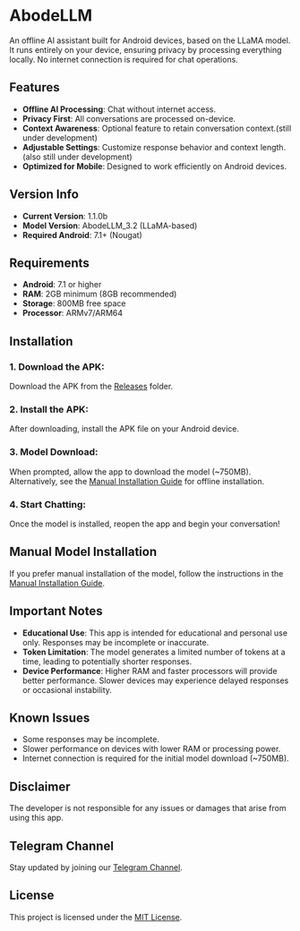 # AbodeLLM

An offline AI assistant built for Android devices, based on the LLaMA model. It runs entirely on your device, ensuring privacy by processing everything locally. No internet connection is required for chat operations.

## Features

- **Offline AI Processing**: Chat without internet access.
- **Privacy First**: All conversations are processed on-device.
- **Context Awareness**: Optional feature to retain conversation context.(still under development)
- **Adjustable Settings**: Customize response behavior and context length.(also still under development)
- **Optimized for Mobile**: Designed to work efficiently on Android devices.

## Version Info

- **Current Version**: 1.1.0b
- **Model Version**: AbodeLLM_3.2 (LLaMA-based)
- **Required Android**: 7.1+ (Nougat)

## Requirements

- **Android**: 7.1 or higher
- **RAM**: 2GB minimum (8GB recommended)
- **Storage**: 800MB free space
- **Processor**: ARMv7/ARM64

## Installation

### **1. Download the APK:**
   Download the APK from the [Releases](./releases) folder.

### **2. Install the APK:**
   After downloading, install the APK file on your Android device.

### **3. Model Download:**
   When prompted, allow the app to download the model (~750MB). Alternatively, see the [Manual Installation Guide](manual-install.md) for offline installation.

### **4. Start Chatting:**
   Once the model is installed, reopen the app and begin your conversation!

## Manual Model Installation

If you prefer manual installation of the model, follow the instructions in the [Manual Installation Guide](manual-install.md).

## Important Notes

- **Educational Use**: This app is intended for educational and personal use only. Responses may be incomplete or inaccurate.
- **Token Limitation**: The model generates a limited number of tokens at a time, leading to potentially shorter responses.
- **Device Performance**: Higher RAM and faster processors will provide better performance. Slower devices may experience delayed responses or occasional instability.

## Known Issues

- Some responses may be incomplete.
- Slower performance on devices with lower RAM or processing power.
- Internet connection is required for the initial model download (~750MB).

## Disclaimer

The developer is not responsible for any issues or damages that arise from using this app.

## Telegram Channel

Stay updated by joining our [Telegram Channel](https://t.me/tricenc).

## License

This project is licensed under the [MIT License](LICENSE).
